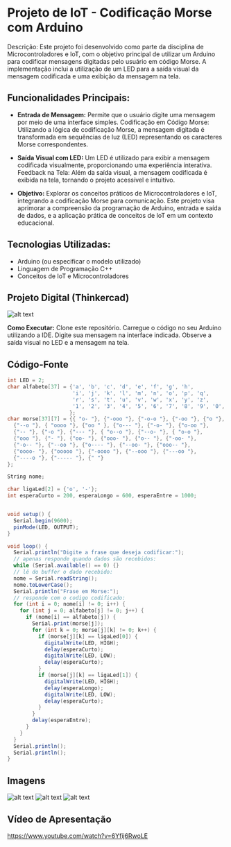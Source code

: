# Projeto de IoT - Codificação Morse com Arduino
Descrição:
Este projeto foi desenvolvido como parte da disciplina de Microcontroladores e IoT, com o objetivo principal de utilizar um Arduino para codificar mensagens digitadas pelo usuário em código Morse. A implementação inclui a utilização de um LED para a saída visual da mensagem codificada e uma exibição da mensagem na tela.

## Funcionalidades Principais:
- **Entrada de Mensagem:** Permite que o usuário digite uma mensagem por meio de uma interface simples.
Codificação em Código Morse: Utilizando a lógica de codificação Morse, a mensagem digitada é transformada em sequências de luz (LED) representando os caracteres Morse correspondentes.

- **Saída Visual com LED:** Um LED é utilizado para exibir a mensagem codificada visualmente, proporcionando uma experiência interativa.
Feedback na Tela: Além da saída visual, a mensagem codificada é exibida na tela, tornando o projeto acessível e intuitivo.

- **Objetivo:**
Explorar os conceitos práticos de Microcontroladores e IoT, integrando a codificação Morse para comunicação. Este projeto visa aprimorar a compreensão da programação de Arduino, entrada e saída de dados, e a aplicação prática de conceitos de IoT em um contexto educacional.

## Tecnologias Utilizadas:
- Arduino (ou especificar o modelo utilizado)
- Linguagem de Programação C++
- Conceitos de IoT e Microcontroladores

## Projeto Digital (Thinkercad)

![alt text](https://github.com/NerdEJr/Projeto-IoT/blob/main/Imagens/PROJETO%20IoT.png?raw=true)

**Como Executar:**
Clone este repositório.
Carregue o código no seu Arduino utilizando a IDE.
Digite sua mensagem na interface indicada.
Observe a saída visual no LED e a mensagem na tela.

## Código-Fonte
```C#
int LED = 2;
char alfabeto[37] = {'a', 'b', 'c', 'd', 'e', 'f', 'g', 'h',
                     'i', 'j', 'k', 'l', 'm', 'n', 'o', 'p', 'q',
                     'r', 's', 't', 'u', 'v', 'w', 'x', 'y', 'z',
                     '1', '2', '3', '4', '5', '6', '7', '8', '9', '0', ' '
                    };
char morse[37][7] = {{ "o- "}, {"-ooo "}, {"-o-o "}, {"-oo "}, {"o "}, {"oo-o "},
  {"--o "}, { "oooo "}, {"oo " }, {"o--- "}, {"-o- "}, {"o-oo "},
  {"-- "}, {"-o "}, {"--- "}, { "o--o "}, {"--o- "}, { "o-o "},
  {"ooo "}, {"- "}, {"oo- "}, {"ooo- "}, {"o-- "}, {"-oo- "},
  {"-o-- "}, {"--oo "}, {"o---- "}, {"--oo- "}, {"ooo-- "},
  {"oooo- "}, {"ooooo "}, {"-oooo "}, {"--ooo "}, {"---oo "},
  {"----o "}, {"----- "}, {" "}
};

String nome;

char ligaLed[2] = {'o', '-'};
int esperaCurto = 200, esperaLongo = 600, esperaEntre = 1000;


void setup() {
  Serial.begin(9600);
  pinMode(LED, OUTPUT);
}

void loop() {
  Serial.println("Digite a frase que deseja codificar:");
  // apenas responde quando dados são recebidos:
  while (Serial.available() == 0) {}
  // lê do buffer o dado recebido:
  nome = Serial.readString();
  nome.toLowerCase();
  Serial.println("Frase em Morse:");
  // responde com o codigo codificado:
  for (int i = 0; nome[i] != 0; i++) {
    for (int j = 0; alfabeto[j] != 0; j++) {
      if (nome[i] == alfabeto[j]) {
        Serial.print(morse[j]);
        for (int k = 0; morse[j][k] != 0; k++) {
          if (morse[j][k] == ligaLed[0]) {
            digitalWrite(LED, HIGH);
            delay(esperaCurto);
            digitalWrite(LED, LOW);
            delay(esperaCurto);
          }
          if (morse[j][k] == ligaLed[1]) {
            digitalWrite(LED, HIGH);
            delay(esperaLongo);
            digitalWrite(LED, LOW);
            delay(esperaCurto);
          }
        }
        delay(esperaEntre);
      }
    }
  }
  Serial.println();
  Serial.println();
}
```
## Imagens

![alt text](https://github.com/NerdEJr/Projeto-IoT/blob/main/Imagens/image2.jpeg?raw=true)
![alt text](https://github.com/NerdEJr/Projeto-IoT/blob/main/Imagens/image3.jpeg?raw=true)
![alt text](https://github.com/NerdEJr/Projeto-IoT/blob/main/Imagens/image1.jpeg?raw=true)

## Vídeo de Apresentação
https://www.youtube.com/watch?v=6Yfij6RwoLE
